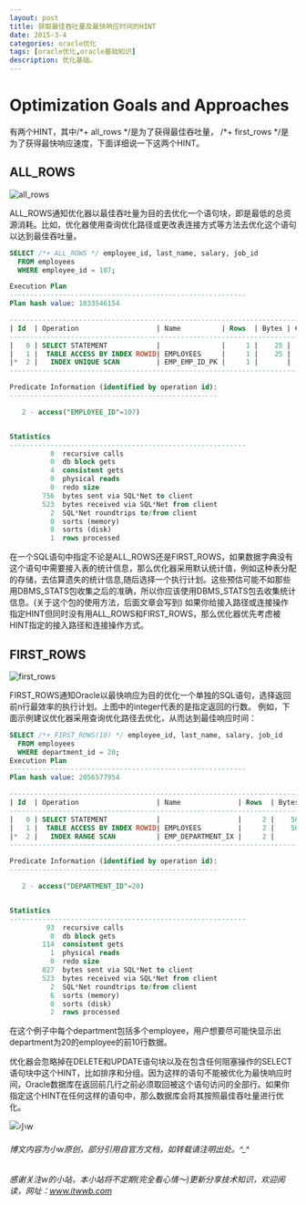 ```yaml
---
layout: post
title: 获取最佳吞吐量及最快响应时间的HINT
date: 2015-3-4
categories: oracle优化
tags: [oracle优化,oracle基础知识]
description: 优化基础。
---
```


# Optimization Goals and Approaches
有两个HINT，其中/\*+ all_rows \*/是为了获得最佳吞吐量， /\*+ first_rows \*/是为了获得最快响应速度，下面详细说一下这两个HINT。

## ALL_ROWS

![all_rows](https://docs.oracle.com/cd/E11882_01/server.112/e41084/img/all_rows_hint.gif)

 ALL_ROWS通知优化器以最佳吞吐量为目的去优化一个语句块，即是最低的总资源消耗。比如，优化器使用查询优化路径或更改表连接方式等方法去优化这个语句以达到最佳吞吐量。
```sql
SELECT /*+ ALL_ROWS */ employee_id, last_name, salary, job_id
  FROM employees
  WHERE employee_id = 107;

Execution Plan
----------------------------------------------------------
Plan hash value: 1833546154

---------------------------------------------------------------------------------------------
| Id  | Operation                   | Name          | Rows  | Bytes | Cost (%CPU)| Time     |
---------------------------------------------------------------------------------------------
|   0 | SELECT STATEMENT            |               |     1 |    25 |     1   (0)| 00:00:01 |
|   1 |  TABLE ACCESS BY INDEX ROWID| EMPLOYEES     |     1 |    25 |     1   (0)| 00:00:01 |
|*  2 |   INDEX UNIQUE SCAN         | EMP_EMP_ID_PK |     1 |       |     0   (0)| 00:00:01 |
---------------------------------------------------------------------------------------------

Predicate Information (identified by operation id):
---------------------------------------------------

   2 - access("EMPLOYEE_ID"=107)


Statistics
----------------------------------------------------------
          8  recursive calls
          0  db block gets
          4  consistent gets
          0  physical reads
          0  redo size
        756  bytes sent via SQL*Net to client
        523  bytes received via SQL*Net from client
          2  SQL*Net roundtrips to/from client
          0  sorts (memory)
          0  sorts (disk)
          1  rows processed
```

在一个SQL语句中指定不论是ALL_ROWS还是FIRST_ROWS，如果数据字典没有这个语句中需要接入表的统计信息，那么优化器采用默认统计值，例如这种表分配的存储，去估算遗失的统计信息,随后选择一个执行计划。这些预估可能不如那些用DBMS_STATS包收集之后的准确，所以你应该使用DBMS_STATS包去收集统计信息。(关于这个包的使用方法，后面文章会写到)
如果你给接入路径或连接操作指定HINT但同时没有用ALL_ROWS和FIRST_ROWS，那么优化器优先考虑被HINT指定的接入路径和连接操作方式。

## FIRST_ROWS

![first_rows](https://docs.oracle.com/cd/E11882_01/server.112/e41084/img/first_rows_hint.gif)

FIRST_ROWS通知Oracle以最快响应为目的优化一个单独的SQL语句，选择返回前n行最效率的执行计划。上图中的integer代表的是指定返回的行数。
例如，下面示例建议优化器采用查询优化路径去优化，从而达到最佳响应时间：

```sql
SELECT /*+ FIRST_ROWS(10) */ employee_id, last_name, salary, job_id
  FROM employees
  WHERE department_id = 20;
Execution Plan
----------------------------------------------------------
Plan hash value: 2056577954

-------------------------------------------------------------------------------------------------
| Id  | Operation                   | Name              | Rows  | Bytes | Cost (%CPU)| Time     |
-------------------------------------------------------------------------------------------------
|   0 | SELECT STATEMENT            |                   |     2 |    56 |     2   (0)| 00:00:01 |
|   1 |  TABLE ACCESS BY INDEX ROWID| EMPLOYEES         |     2 |    56 |     2   (0)| 00:00:01 |
|*  2 |   INDEX RANGE SCAN          | EMP_DEPARTMENT_IX |     2 |       |     1   (0)| 00:00:01 |
-------------------------------------------------------------------------------------------------

Predicate Information (identified by operation id):
---------------------------------------------------

   2 - access("DEPARTMENT_ID"=20)


Statistics
----------------------------------------------------------
         93  recursive calls
          0  db block gets
        114  consistent gets
          1  physical reads
          0  redo size
        827  bytes sent via SQL*Net to client
        523  bytes received via SQL*Net from client
          2  SQL*Net roundtrips to/from client
          6  sorts (memory)
          0  sorts (disk)
          2  rows processed
```

在这个例子中每个department包括多个employee，用户想要尽可能快显示出department为20的employee的前10行数据。

优化器会忽略掉在DELETE和UPDATE语句块以及在包含任何阻塞操作的SELECT语句块中这个HINT，比如排序和分组。因为这样的语句不能被优化为最快响应时间，Oracle数据库在返回前几行之前必须取回被这个语句访问的全部行。如果你指定这个HINT在任何这样的语句中，那么数据库会将其按照最佳吞吐量进行优化。




![小w](https://wx2.sinaimg.cn/mw1024/891ecf4fly1fr361nvrcnj207w07sad7.jpg)
###### 博文内容为小w原创，部分引用自官方文档，如转载请注明出处。^_^
###### 感谢关注w的小站，本小站将不定期(完全看心情～)更新分享技术知识，欢迎阅读，网址：www.itwwb.com
